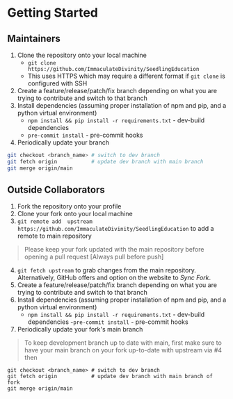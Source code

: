# Getting Started

## Maintainers

1. Clone the repository onto your local machine 
    - ```git clone https://github.com/ImmaculateDivinity/SeedlingEducation```
    - This uses HTTPS which may require a different format if ```git clone``` is configured with SSH
2.  Create a feature/release/patch/fix branch depending on what you are trying to contribute and switch to that branch
3. Install dependencies (assuming proper installation of npm and pip, and a python virtual environment)
    - ```npm install && pip install -r requirements.txt``` - dev-build dependencies
    - ```pre-commit install``` - pre-commit hooks
4. Periodically update your branch 
``` bash
git checkout <branch_name> # switch to dev branch
git fetch origin           # update dev branch with main branch
git merge origin/main
``` 

## Outside Collaborators 

1. Fork the repository onto your profile 
2. Clone your fork onto your local machine
3. ```git remote add  upstream https://github.com/ImmaculateDivinity/SeedlingEducation``` to add a remote to main repository 
> Please keep your fork updated with the main repository before opening a pull request [Always pull before push]
4. ```git fetch upstream``` to grab changes from the main repository. Alternatively, GitHub offers and option on the website to *Sync Fork*.
5. Create a feature/release/patch/fix branch depending on what you are trying to contribute and switch to that branch
6. Install dependencies (assuming proper installation of npm and pip, and a python virtual environment)
    - ```npm install && pip install -r requirements.txt``` - dev-build dependencies
    -```pre-commit install``` - pre-commit hooks 
7. Periodically update your fork's main branch
> To keep development branch up to date with main, first make sure to have your main branch on your fork up-to-date with upstream via #4 then 
``` 
git checkout <branch_name> # switch to dev branch
git fetch origin           # update dev branch with main branch of fork
git merge origin/main
``` 

    

